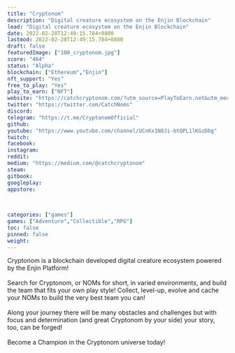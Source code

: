 ```yaml
---
title: "Cryptonom"
description: "Digital creature ecosystem on the Enjin Blockchain"
lead: "Digital creature ecosystem on the Enjin Blockchain"
date: 2022-02-28T12:49:15.784+0800
lastmod: 2022-02-28T12:49:15.784+0800
draft: false
featuredImage: ["100_cryptonom.jpg"]
score: "464"
status: "Alpha"
blockchain: ["Ethereum","Enjin"]
nft_support: "Yes"
free_to_play: "Yes"
play_to_earn: ["NFT"]
website: "https://catchcryptonom.com/?utm_source=PlayToEarn.net&utm_medium=organic&utm_campaign=gamepage"
twitter: "https://twitter.com/CatchNoms"
discord: 
telegram: "https://t.me/CryptonomOfficial"
github: 
youtube: "https://www.youtube.com/channel/UCnKx1N8Ji-btQPL1lKGzDbg"
twitch: 
facebook: 
instagram: 
reddit: 
medium: "https://medium.com/@catchcryptonom"
steam: 
gitbook: 
googleplay: 
appstore: 

  
    
categories: ["games"]
games: ["Adventure","Collectible","RPG"]
toc: false
pinned: false
weight: 
---
```

Cryptonom is a blockchain developed digital creature ecosystem powered by the Enjin Platform!<br> <br> Search for Cryptonom, or NOMs for short, in varied environments, and build the team that fits your own play style! Collect, level-up, evolve and cache your NOMs to build the very best team you can!<br> <br> Along your journey there will be many obstacles and challenges but with focus and determination (and great Cryptonom by your side) your story, too, can be forged!<br> <br> Become a Champion in the Cryptonom universe today!